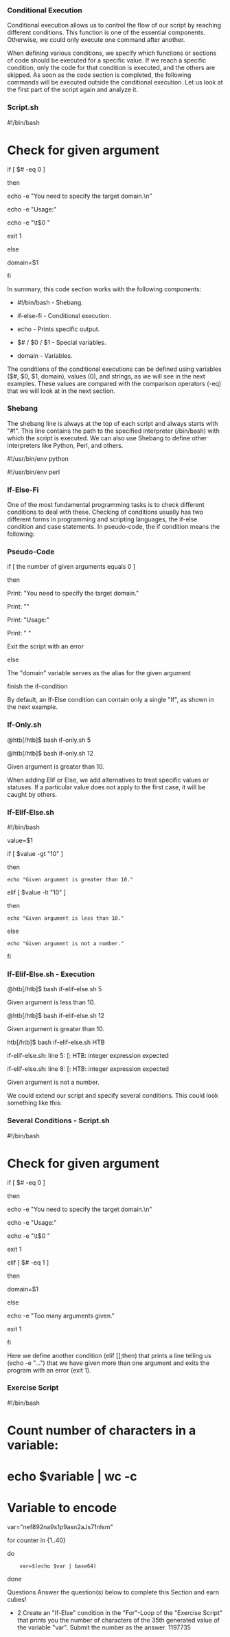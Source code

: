 <h3>Conditional Execution</h3>

Conditional execution allows us to control the flow of our script by reaching different conditions. This function is one of the essential components. Otherwise, we could only execute one command after another.

When defining various conditions, we specify which functions or sections of code should be executed for a specific value. If we reach a specific condition, only the code for that condition is executed, and the others are skipped. As soon as the code section is completed, the following commands will be executed outside the conditional execution. Let us look at the first part of the script again and analyze it.

<h3>Script.sh</h3>

#!/bin/bash

# Check for given argument

if [ $# -eq 0 ]

then

echo -e "You need to specify the target domain.\n"

echo -e "Usage:"

echo -e "\t$0 <domain>"

exit 1

else

domain=$1

fi

<SNIP>

In summary, this code section works with the following components:

- #!/bin/bash - Shebang.

- if-else-fi - Conditional execution.

- echo - Prints specific output.

- $# / $0 / $1 - Special variables.

- domain - Variables.

The conditions of the conditional executions can be defined using variables ($#, $0, $1, domain), values (0), and strings, as we will see in the next examples. These values are compared with the comparison operators (-eq) that we will look at in the next section.

<h3>Shebang</h3>

The shebang line is always at the top of each script and always starts with "#!". This line contains the path to the specified interpreter (/bin/bash) with which the script is executed. We can also use Shebang to define other interpreters like Python, Perl, and others.

#!/usr/bin/env python

#!/usr/bin/env perl

<h3>If-Else-Fi</h3>

One of the most fundamental programming tasks is to check different conditions to deal with these. Checking of conditions usually has two different forms in programming and scripting languages, the if-else condition and case statements. In pseudo-code, the if condition means the following:

<h3>Pseudo-Code</h3>

if [ the number of given arguments equals 0 ]

then

Print: "You need to specify the target domain."

Print: "<empty line>"

Print: "Usage:"

Print: " <name of the script> <domain>"

Exit the script with an error

else

The "domain" variable serves as the alias for the given argument

finish the if-condition

By default, an If-Else condition can contain only a single "If", as shown in the next example.

<h3>If-Only.sh</h3>

@htb[/htb]$ bash if-only.sh 5

@htb[/htb]$ bash if-only.sh 12

Given argument is greater than 10.

When adding Elif or Else, we add alternatives to treat specific values or statuses. If a particular value does not apply to the first case, it will be caught by others.

<h3>If-Elif-Else.sh</h3>

#!/bin/bash

value=$1

if [ $value -gt "10" ]

then

    echo "Given argument is greater than 10."

elif [ $value -lt "10" ]

then

    echo "Given argument is less than 10."

else

    echo "Given argument is not a number."

fi

<h3>If-Elif-Else.sh - Execution</h3>

@htb[/htb]$ bash if-elif-else.sh 5

Given argument is less than 10.

@htb[/htb]$ bash if-elif-else.sh 12

Given argument is greater than 10.

htb[/htb]$ bash if-elif-else.sh HTB

if-elif-else.sh: line 5: [: HTB: integer expression expected

if-elif-else.sh: line 8: [: HTB: integer expression expected

Given argument is not a number.

We could extend our script and specify several conditions. This could look something like this:

<h3>Several Conditions - Script.sh</h3>

#!/bin/bash

# Check for given argument

if [ $# -eq 0 ]

then

echo -e "You need to specify the target domain.\n"

echo -e "Usage:"

echo -e "\t$0 <domain>"

exit 1

elif [ $# -eq 1 ]

then

domain=$1

else

echo -e "Too many arguments given."

exit 1

fi

<SNIP>

Here we define another condition (elif [<condition>];then) that prints a line telling us (echo -e "...") that we have given more than one argument and exits the program with an error (exit 1).

<h3>Exercise Script</h3>

#!/bin/bash

# Count number of characters in a variable:

# echo $variable | wc -c

# Variable to encode

var="nef892na9s1p9asn2aJs71nIsm"

for counter in {1..40}

do

        var=$(echo $var | base64)

done

Questions
Answer the question(s) below to complete this Section and earn cubes!

- 2 Create an "If-Else" condition in the "For"-Loop of the "Exercise Script" that prints you the number of characters of the 35th generated value of the variable "var". Submit the number as the answer.
  1197735
